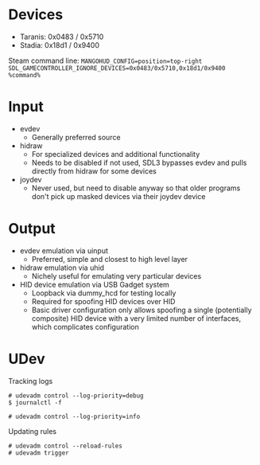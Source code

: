 # Devices

- Taranis: 0x0483 / 0x5710
- Stadia:  0x18d1 / 0x9400

Steam command line: `MANGOHUD_CONFIG=position=top-right SDL_GAMECONTROLLER_IGNORE_DEVICES=0x0483/0x5710,0x18d1/0x9400 %command%`

# Input

- evdev
  - Generally preferred source
- hidraw
  - For specialized devices and additional functionality
  - Needs to be disabled if not used, SDL3 bypasses evdev and pulls directly from hidraw for some devices
- joydev
  - Never used, but need to disable anyway so that older programs don't pick up masked devices via their joydev device

# Output

- evdev emulation via uinput
  - Preferred, simple and closest to high level layer
- hidraw emulation via uhid
  - Nichely useful for emulating very particular devices
- HID device emulation via USB Gadget system
  - Loopback via dummy_hcd for testing locally
  - Required for spoofing HID devices over HID
  - Basic driver configuration only allows spoofing a single (potentially composite) HID device with a very limited number of interfaces, which complicates configuration

# UDev

Tracking logs
```
# udevadm control --log-priority=debug
$ journalctl -f

# udevadm control --log-priority=info
```

Updating rules
```
# udevadm control --reload-rules
# udevadm trigger
```
